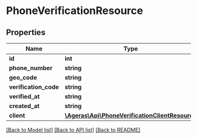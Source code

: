# PhoneVerificationResource

## Properties
Name | Type | Description | Notes
------------ | ------------- | ------------- | -------------
**id** | **int** |  | [optional] 
**phone_number** | **string** |  | [optional] 
**geo_code** | **string** |  | [optional] 
**verification_code** | **string** |  | [optional] 
**verified_at** | **string** |  | [optional] 
**created_at** | **string** |  | [optional] 
**client** | [**\Ageras\Api\PhoneVerificationClientResource**](PhoneVerificationClientResource.md) |  | [optional] 

[[Back to Model list]](../README.md#documentation-for-models) [[Back to API list]](../README.md#documentation-for-api-endpoints) [[Back to README]](../README.md)


